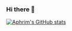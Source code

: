 ### Hi there 👋

[![Aphrim's GitHub stats](https://github-readme-stats.vercel.app/api?username=aphrim)](https://github.com/anuraghazra/github-readme-stats)
